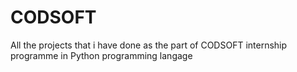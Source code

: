 # CODSOFT
All the projects that i have done as the part of CODSOFT internship programme in Python programming langage 
